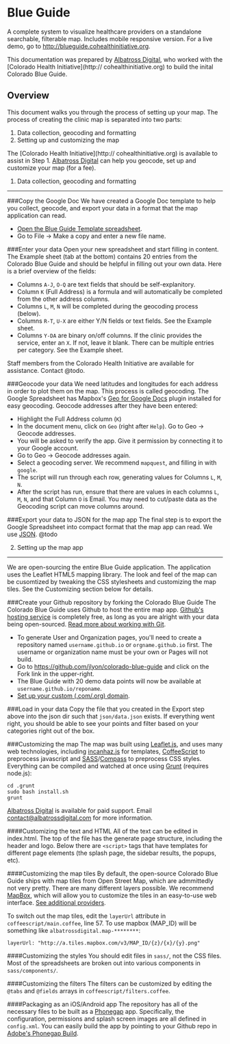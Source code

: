 Blue Guide
==========

A complete system to visualize healthcare providers on a standalone searchable, filterable map. Includes mobile responsive version. For a live demo, go to http://blueguide.cohealthinitiative.org.

This documentation was prepared by [Albatross Digital](http://albatrossdigital.com), who worked with the [Colorado Health Initiative](http:// cohealthinitiative.org) to build the inital Colorado Blue Guide.

Overview
--------

This document walks you through the process of setting up your map. The process of creating the clinic map is separated into two parts:

1. Data collection, geocoding and formatting
2. Setting up and customizing the map

The [Colorado Health Initiative](http:// cohealthinitiative.org) is available to assist in Step 1. [Albatross Digital](http://albatrossdigital.com) can help you geocode, set up and customize your map (for a fee).

1. Data collection, geocoding and formatting
--------------------------------------------

###Copy the Google Doc
We have created a Google Doc template to help you collect, geocode, and export your data in a format that the map application can read.
* [Open the Blue Guide Template spreadsheet](https://docs.google.com/spreadsheet/ccc?key=0Alw0s_pQVmyXdDFUbEtjaVBUYU5TRVgtX1dVNGdNb2c&usp=sharing).
* Go to File -> Make a copy and enter a new file name.

###Enter your data
Open your new spreadsheet and start filling in content.  The Example sheet (tab at the bottom) contains 20 entries from the Colorado Blue Guide and should be helpful in filling out your own data. Here is a brief overview of the fields:
* Columns `A-J`, `O-Q` are text fields that should be self-explanitory.
* Column `K` (Full Address) is a formula and will automatically be completed from the other address columns.
* Columns `L`, `M`, `N` will be completed during the geocoding process (below).
* Columns `R-T`, `U-X` are either Y/N fields or text fields.  See the Example sheet.
* Columns `Y-DA` are binary on/off columns.  If the clinic provides the service, enter an `X`. If not, leave it blank.  There can be multiple entries per category. See the Example sheet.

Staff members from the Colorado Health Initiative are available for assistance. Contact @todo.

###Geocode your data
We need latitudes and longitudes for each address in order to plot them on the map. This process is called geocoding. The Google Spreadsheet has Mapbox's [Geo for Google Docs](https://github.com/mapbox/geo-googledocs) plugin installed for easy geocoding. Geocode addresses after they have been entered:
* Highlight the Full Address column (`K`)
* In the document menu, click on `Geo` (right after `Help`). Go to Geo -> Geocode addresses.
* You will be asked to verify the app.  Give it permission by connecting it to your Google account.
* Go to Geo -> Geocode addresses again.
* Select a geocoding server. We recommend `mapquest`, and filling in with `google`.
* The script will run through each row, generating values for Columns `L`, `M`, `N`.
* After the script has run, ensure that there are values in each columns `L`, `M`, `N`, and that Column `O` is Email. You may need to cut/paste data as the Geocoding script can move columns around.

###Export your data to JSON for the map app
The final step is to export the Google Spreadsheet into compact format that the map app can read.  We use [JSON](http://en.wikipedia.org/wiki/JSON).
@todo

2. Setting up the map app
-------------------------

We are open-sourcing the entire Blue Guide application.  The application uses the Leaflet HTML5 mapping library.  The look and feel of the map can be cusomtized by tweaking the CSS stylesheets and customizing the map tiles.  See the Customizing section below for details.

###Create your Github repository by forking the Colorado Blue Guide
The Colorado Blue Guide uses Github to host the entire map app.  [Github's hosting service](http://pages.github.com/) is completely free, as long as you are alright with your data being open-sourced.  [Read more about working with Git](https://help.github.com/articles/set-up-git).
* To generate User and Organization pages, you'll need to create a repository named `username.github.io` or `orgname.github.io` first. The username or organization name must be your own or Pages will not build. 
* Go to https://github.com/jlyon/colorado-blue-guide and click on the Fork link in the upper-right.
* The Blue Guide with 20 demo data points will now be available at `username.github.io/reponame`.
* [Set up your custom (.com/.org) domain](https://help.github.com/articles/setting-up-a-custom-domain-with-pages).

###Load in your data
Copy the file that you created in the Export step above into the json dir such that `json/data.json` exists.  If everything went right, you should be able to see your points and filter based on your categories right out of the box.

###Customizing the map
The map was built using [Leaflet.js](http://leafletjs.com/), and uses many web technologies, including [incanhaz.js](http://icanhazjs.com/) for templates, [CoffeeScript](http://coffeescript.org/) to preprocess javascript and [SASS](http://sass-lang.com/)/[Compass](http://compass-style.org/) to preprocess CSS styles.  Everything can be compiled and watched at once using [Grunt](http://gruntjs.com/) (requires node.js):
```
cd .grunt
sudo bash install.sh
grunt
```

[Albatross Digital](http://albatrossdigital.com) is available for paid support. Email contact@albatrossdigital.com for more information.

####Customizing the text and HTML
All of the text can be edited in index.html. The top of the file has the generate page structure, including the header and logo. Below there are `<script>` tags that have templates for different page elements (the splash page, the sidebar results, the popups, etc).

####Customizing the map tiles
By default, the open-source Colorado Blue Guide ships with map tiles from Open Street Map, which are admmittedly not very pretty.  There are many different layers possible.  We recommend [MapBox](http://mapbox.com), which will allow you to customize the tiles in an easy-to-use web interface. [See additional providers](https://github.com/leaflet-extras/leaflet-providers).

To switch out the map tiles, edit the `layerUrl` attribute in `coffeescript/main.coffee`, line 57.  To use mapbox (MAP_ID) will be something like `albatrossdigital.map-********`:
```
layerUrl: "http://a.tiles.mapbox.com/v3/MAP_ID/{z}/{x}/{y}.png"
```
####Customizing the styles
You should edit files in `sass/`, not the CSS files. Most of the spreadsheets are broken out into various components in `sass/components/`.

####Customizing the filters
The filters can be customized by editing the `@tabs` and `@fields` arrays in `coffeescript/filters.coffee`.


####Packaging as an iOS/Android app
The repository has all of the necessary files to be built as a [Phonegap](http://phonegap.com/) app. Specifically, the configuration, permissions and splash screen images are all defined in `config.xml`. You can easily build the app by pointing to your Github repo in [Adobe's Phonegap Build](http://build.phonegap.com/).



